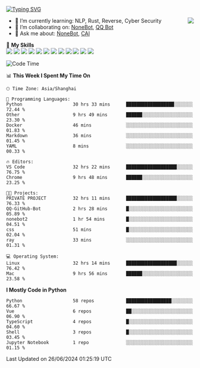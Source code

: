 [![Typing SVG](https://readme-typing-svg.herokuapp.com?size=25&duration=2500&color=8C43EA&vCenter=true&width=200&height=40&lines=Hi+there+%F0%9F%91%8B%F0%9F%8F%BB;I'm+yanyongyu)](https://git.io/typing-svg)

<a href="#">
  <img align="right" src="https://github-readme-stats.vercel.app/api?username=yanyongyu&count_private=true&show_icons=true&bg_color=15,f2f7fd,E0EAFC" />
</a>

- 🌱 I’m currently learning: NLP, Rust, Reverse, Cyber Security
- 👯 I’m collaborating on: [NoneBot](https://github.com/nonebot), [QQ Bot](https://github.com/Mrs4s/go-cqhttp)
- 💬 Ask me about: [NoneBot](https://github.com/nonebot), [CAI](https://github.com/cscs181/CAI)

🌟 **My Skills**  
![](https://img.shields.io/badge/-Python-3e74a2?style=flat-square&logo=Python&logoColor=fff)
![](https://img.shields.io/badge/-TypeScript-3178C6?style=flat-square&logo=TypeScript&logoColor=fff)
![](https://img.shields.io/badge/-Vue-4fc08d?style=flat-square&logo=Vue.js&logoColor=fff)
![](https://img.shields.io/badge/-React-2d98ce?style=flat-square&logo=React&logoColor=fff)
![](https://img.shields.io/badge/-FastAPI-009688?style=flat-square&logo=FastAPI&logoColor=fff)
![](https://img.shields.io/badge/-Linux-000000?style=flat-square&logo=Linux&logoColor=fff)
![](https://img.shields.io/badge/-Docker-2496ED?style=flat-square&logo=Docker&logoColor=fff)
![](https://img.shields.io/badge/-Kubernetes-326CE5?style=flat-square&logo=Kubernetes&logoColor=fff)
![](https://img.shields.io/badge/-GitHub%20Actions-2088FF?style=flat-square&logo=GitHubActions&logoColor=fff)
![](https://img.shields.io/badge/-PostgreSQL-4169E1?style=flat-square&logo=PostgreSQL&logoColor=fff)
![](https://img.shields.io/badge/-Redis-DC382D?style=flat-square&logo=Redis&logoColor=fff)
![](https://img.shields.io/badge/-MongoDB-47A248?style=flat-square&logo=MongoDB&logoColor=fff)

<!--START_SECTION:waka-->
![Code Time](http://img.shields.io/badge/Code%20Time-6%2C252%20hrs%2028%20mins-blue)

📊 **This Week I Spent My Time On** 

```text
🕑︎ Time Zone: Asia/Shanghai

💬 Programming Languages: 
Python                   30 hrs 33 mins      ██████████████████░░░░░░░   72.44 % 
Other                    9 hrs 49 mins       ██████░░░░░░░░░░░░░░░░░░░   23.30 % 
Docker                   46 mins             ░░░░░░░░░░░░░░░░░░░░░░░░░   01.83 % 
Markdown                 36 mins             ░░░░░░░░░░░░░░░░░░░░░░░░░   01.45 % 
YAML                     8 mins              ░░░░░░░░░░░░░░░░░░░░░░░░░   00.33 % 

🔥 Editors: 
VS Code                  32 hrs 22 mins      ███████████████████░░░░░░   76.75 % 
Chrome                   9 hrs 48 mins       ██████░░░░░░░░░░░░░░░░░░░   23.25 % 

🐱‍💻 Projects: 
PRIVATE PROJECT          32 hrs 11 mins      ███████████████████░░░░░░   76.33 % 
QQ-GitHub-Bot            2 hrs 28 mins       █░░░░░░░░░░░░░░░░░░░░░░░░   05.89 % 
nonebot2                 1 hr 54 mins        █░░░░░░░░░░░░░░░░░░░░░░░░   04.51 % 
css                      51 mins             █░░░░░░░░░░░░░░░░░░░░░░░░   02.04 % 
ray                      33 mins             ░░░░░░░░░░░░░░░░░░░░░░░░░   01.31 % 

💻 Operating System: 
Linux                    32 hrs 14 mins      ███████████████████░░░░░░   76.42 % 
Mac                      9 hrs 56 mins       ██████░░░░░░░░░░░░░░░░░░░   23.58 % 
```

**I Mostly Code in Python** 

```text
Python                   58 repos            █████████████████░░░░░░░░   66.67 % 
Vue                      6 repos             ██░░░░░░░░░░░░░░░░░░░░░░░   06.90 % 
TypeScript               4 repos             █░░░░░░░░░░░░░░░░░░░░░░░░   04.60 % 
Shell                    3 repos             █░░░░░░░░░░░░░░░░░░░░░░░░   03.45 % 
Jupyter Notebook         1 repo              ░░░░░░░░░░░░░░░░░░░░░░░░░   01.15 % 
```




 Last Updated on 26/06/2024 01:25:19 UTC
<!--END_SECTION:waka-->
